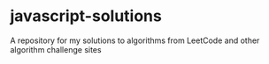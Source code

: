 # javascript-solutions

A repository for my solutions to algorithms from LeetCode and other algorithm challenge sites
